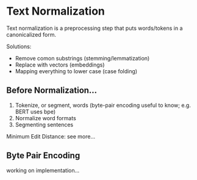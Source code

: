 # Text Normalization
Text normalization is a preprocessing step that puts words/tokens in a canonicalized form.

Solutions:
- Remove comon substrings (stemming/lemmatization)
- Replace with vectors (embeddings)
- Mapping everything to lower case (case folding)

## Before Normalization...
1. Tokenize, or segment, words (byte-pair encoding useful to know; e.g. BERT uses bpe)
2. Normalize word formats
3. Segmenting sentences

Minimum Edit Distance:
see more...

## Byte Pair Encoding
working on implementation...
